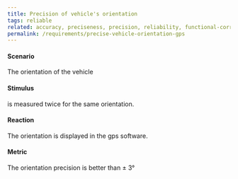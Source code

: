 ```yaml
---
title: Precision of vehicle's orientation
tags: reliable
related: accuracy, preciseness, precision, reliability, functional-correctness
permalink: /requirements/precise-vehicle-orientation-gps
---
```


<div class="quality-requirement" markdown="1">

#### Scenario

The orientation of the vehicle

#### Stimulus

is measured twice for the same orientation.

#### Reaction

The orientation is displayed in the gps software.

#### Metric

The orientation precision is better than ± 3°

</div><br>